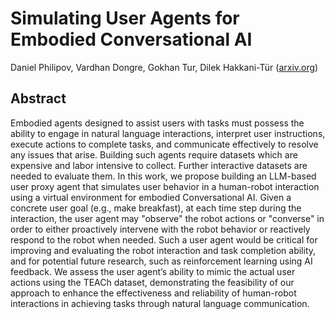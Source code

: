 # Simulating User Agents for Embodied Conversational AI
Daniel Philipov, Vardhan Dongre, Gokhan Tur, Dilek Hakkani-Tür
([arxiv.org](https://arxiv.org/abs/2410.23535))

## Abstract
Embodied agents designed to assist users with
tasks must possess the ability to engage in natural 
language interactions, interpret user instructions, 
execute actions to complete tasks, and
communicate effectively to resolve any issues
that arise. Building such agents require datasets
which are expensive and labor intensive to collect. 
Further interactive datasets are needed to
evaluate them. In this work, we propose building an 
LLM-based user proxy agent that simulates user 
behavior in a human-robot interaction using a virtual
environment for embodied Conversational AI. Given a
concrete user goal (e.g., make breakfast), at each
time step during the interaction, the user agent 
may "observe" the robot actions or "converse" in 
order to either proactively intervene with the 
robot behavior or reactively respond to the robot 
when needed. Such a user agent would be critical 
for improving and evaluating the robot interaction and
task completion ability, and for potential future
research, such as reinforcement learning using
AI feedback. We assess the user agent’s ability to
mimic the actual user actions using the
TEACh dataset, demonstrating the feasibility
of our approach to enhance the effectiveness
and reliability of human-robot interactions in
achieving tasks through natural language
communication.

